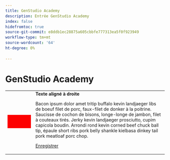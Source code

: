 ```yaml
---
title: GenStudio Academy
description: Entrée GenStudio Academy
index: false
hidefromtoc: true
source-git-commit: e8ddb1ec28875a605cbbfe777313ea5f0f923949
workflow-type: tm+mt
source-wordcount: '64'
ht-degree: 0%

---
```


# GenStudio Academy


<table>
 <tr style= "border: 0;">
  <td><img src="./assets/medium.png"></td>
  <td> <strong>Texte aligné à droite</strong><p> Bacon ipsum dolor amet tritip buffalo kevin landjaeger libs de boeuf filet de porc, faux-filet de donker à la poitrine. Saucisse de cochon de bisons, longe-longe de jambon, filet à couteaux tirés. Jerky kevin landjaeger prosciutto, cupim capicola boudin. Arrondi rond kevin corned beef chuck ball tip, épaule short ribs pork belly shankle kielbasa dinkey tail pork meatloaf porc chop.<p><a href="https://adobeevents.adobeconnect.com/ec77sm8a2tt2/event/registration.html?campaign-id=ExL" rel="noreferrer" target="_blank" class="spectrum-Button spectrum-Button--fill spectrum-Button--accent spectrum-Button--sizeM"><span class="spectrum-Button-label has-no-wrap">Enregistrer</span></a></td>
 </tr>
</table>